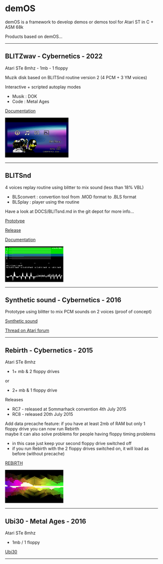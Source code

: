 # demOS
demOS is a framework to develop demos or demos tool for Atari ST in C + ASM 68k

Products based on demOS...

----------------------------------------

## BLITZwav - Cybernetics - 2022

Atari STe 8mhz - 1mb - 1 floppy

Muzik disk based on BLITSnd routine version 2 (4 PCM + 3 YM voices)

Interactive + scripted autoplay modes

- Musik : DOK
- Code : Metal Ages

[Documentation](./DOCS/BLITZWAV/README.MD) 

![](./DOCS/README_2.PNG)

----------------------------------------

## BLITSnd

4 voices replay routine using blitter to mix sound (less than 18% VBL)

* BLSconvert : convertion tool from .MOD format to .BLS format
* BLSplay : player using the routine

Have a look at DOCS/BLITsnd.md in the git depot for more info...

[Prototype](https://youtu.be/Xc0zv4YFitI)

[Release](https://youtu.be/ehSvjL8RLo4)

[Documentation](./DOCS/BLITSnd/README.md)

![](./DOCS/README_B.PNG) 

----------------------------------------

## Synthetic sound - Cybernetics - 2016

Prototype using blitter to mix PCM sounds on 2 voices (proof of concept)
	
[Synthetic sound](http://cyber.savina.net/sound/sound.htm)

[Thread on Atari forum](http://www.atari-forum.com/viewtopic.php?f=16&t=29097)

----------------------------------------

## Rebirth - Cybernetics - 2015

Atari STe 8mhz

* 1+ mb & 2 floppy drives

or

* 2+ mb & 1 floppy drive

Releases

* RC7 - released at Sommarhack convention 4th July 2015
* RC8 - released 20th July 2015

Add data precache feature: if you have at least 2mb of RAM but only 1 floppy drive you can now run Rebirth	
maybe it can also solve problems for people having floppy timing problems

* in this case just keep your second floppy drive switched off
* if you run Rebirth with the 2 floppy drives switched on, it will load as before (without precache)

[REBiRTH](https://youtu.be/iNbVcFThTxY)

![](./DOCS/README_V.PNG)
 
----------------------------------------

## Ubi30 - Metal Ages - 2016

Atari STe 8mhz

* 1mb / 1 floppy

[Ubi30](https://youtu.be/Gbq4wI9HsEw)

----------------------------------------
